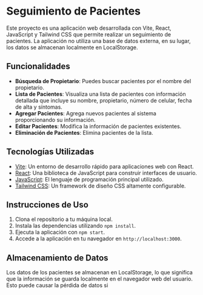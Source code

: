 # Seguimiento de Pacientes

Este proyecto es una aplicación web desarrollada con Vite, React, JavaScript y Tailwind CSS que permite realizar un seguimiento de pacientes. La aplicación no utiliza una base de datos externa, en su lugar, los datos se almacenan localmente en LocalStorage.

## Funcionalidades

- **Búsqueda de Propietario**: Puedes buscar pacientes por el nombre del propietario.
- **Lista de Pacientes**: Visualiza una lista de pacientes con información detallada que incluye su nombre, propietario, número de celular, fecha de alta y síntomas.
- **Agregar Pacientes**: Agrega nuevos pacientes al sistema proporcionando su información.
- **Editar Pacientes**: Modifica la información de pacientes existentes.
- **Eliminación de Pacientes**: Elimina pacientes de la lista.

## Tecnologías Utilizadas

- [Vite](https://vitejs.dev/): Un entorno de desarrollo rápido para aplicaciones web con React.
- [React](https://reactjs.org/): Una biblioteca de JavaScript para construir interfaces de usuario.
- [JavaScript](https://developer.mozilla.org/es/docs/Web/JavaScript): El lenguaje de programación principal utilizado.
- [Tailwind CSS](https://tailwindcss.com/): Un framework de diseño CSS altamente configurable.

## Instrucciones de Uso

1. Clona el repositorio a tu máquina local.
2. Instala las dependencias utilizando `npm install`.
3. Ejecuta la aplicación con `npm start`.
4. Accede a la aplicación en tu navegador en `http://localhost:3000`.

## Almacenamiento de Datos

Los datos de los pacientes se almacenan en LocalStorage, lo que significa que la información se guarda localmente en el navegador web del usuario. Esto puede causar la pérdida de datos si
